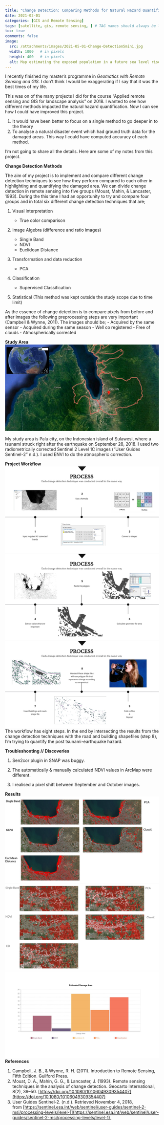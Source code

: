 ```yaml
---
title: "Change Detection: Comparing Methods for Natural Hazard Quantification using Remote Sensing and GIS"
date: 2021-02-01
categories: [GIS and Remote Sensing]
tags: [satellite, gis, remote sensing, ] # TAG names should always be lowercase
toc: true
comments: false
image:
  src: /attachments/images/2021-05-01-Change-Detection5mini.jpg
  width: 1000   # in pixels
  height: 400   # in pixels
  alt: Map estimating the exposed population in a future sea level rise scenario
---
```


I recently finished my master’s programme in _Geomatics with Remote Sensing and GIS._ I don’t think I would be exaggerating if I say that it was the best times of my life.

This was on of the many projects I did for the course “Applied remote sensing and GIS for landscape analysis” on 2018. I wanted to see how different methods impacted the natural hazard quantification. Now I can see how I could have improved this project.

1.  It would have been better to focus on a single method to go deeper in to the theory
2.  To analyse a natural disaster event which had ground truth data for the damaged areas. This way I could have computed accuracy of each method.

I’m not going to share all the details. Here are some of my notes from this project.

**Change Detection Methods**

The aim of my project is to implement and compare different change detection techniques to see how they perform compared to each other in highlighting and quantifying the damaged area. We can divide change detection in remote sensing into five groups (Mouat, Mahin, & Lancaster, 1993). During the this time I had an opportunity to try and compare four groups and in total six different change detection techniques that are;

1.  Visual interpretation
	-   True color comparison

2. Image Algebra (difference and ratio images)
	-   Single Band
	-   NDVI
	-   Euclidean Distance

3. Transformation and data reduction
	-   PCA

4. Classification
	-   Supervised Classification

5. Statistical (This method was kept outside the study scope due to time limit)

As the essence of change detection is to compare pixels from before and after images the following preprocessing steps are very important (Campbell & Wynne, 2011). The images should be;
	-   Acquired by the same sensor
	-   Acquired during the same season
	-   Well co registered
	-   Free of clouds
	-   Atmospherically corrected

**Study Area**
![Sulawesi](/attachments/images/2021-05-01-Change-Detection.jpeg)

My study area is Palu city, on the Indonesian island of Sulawesi, where a tsunami struck right after the earthquake on September 28, 2018. I used two radiometrically corrected Sentinel 2 Level 1C images (“User Guides Sentinel-2” n.d.). I used ENVI to do the atmospheric correction.

**Project Workflow**
![Workflow](/attachments/images/2021-05-01-Change-Detection2.jpeg)![Workflow](/attachments/images/2021-05-01-Change-Detection3.jpeg) ![Workflow](/attachments/images/2021-05-01-Change-Detection4.jpeg)
The workflow has eight steps. In the end by intersecting the results from the change detection techniques with the road and building shapefiles (step 8), I’m trying to quantify the post tsunami-earthquake hazard.

**Troubleshooting // Discoveries**

1. Sen2cor plugin in SNAP was buggy.

2. The automatically & manually calculated NDVI values in ArcMap were different.

3. I realised a pixel shift between September and October images.

**Results**
![Workflow](/attachments/images/2021-05-01-Change-Detection5.jpeg)![Workflow](/attachments/images/2021-05-01-Change-Detection6.jpeg) ![Workflow](/attachments/images/2021-05-01-Change-Detection7.jpeg)
**References**

1.  Campbell, J. B., & Wynne, R. H. (2011). Introduction to Remote Sensing, Fifth Edition. Guilford Press.
2.  Mouat, D. A., Mahin, G. G., & Lancaster, J. (1993). Remote sensing techniques in the analysis of change detection. Geocarto International, 8(2), 39–50. [https://doi.org/10.1080/10106049309354407](https://doi.org/10.1080/10106049309354407)
3.  User Guides Sentinel-2. (n.d.). Retrieved November 4, 2018, from [https://sentinel.esa.int/web/sentinel/user-guides/sentinel-2-msi/processing-levels/level-1](https://sentinel.esa.int/web/sentinel/user-guides/sentinel-2-msi/processing-levels/level-1) 

